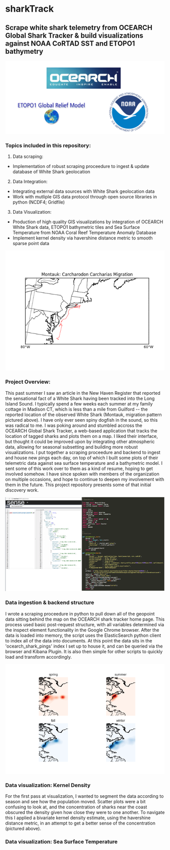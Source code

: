 # sharkTrack
## Scrape white shark telemetry from OCEARCH Global Shark Tracker & build visualizations against NOAA CoRTAD SST and ETOPO1 bathymetry

![alt text](https://github.com/emmettFC/selected-projects/blob/master/sharkTrack/assets/data-source-logo-map.png)

### Topics included in this repository: 
1. Data scraping: 
  * Implementation of robust scraping proceedure to ingest & update database of White Shark geolocation

2. Data Integration: 
  * Integrating external data sources with White Shark geolocation data
  * Work with mutliple GIS data protocol through open source libraries in python (NCDF4; Gridfile) 

3. Data Visualization: 
  * Production of high quality GIS visualizations by integration of OCEARCH White Shark data, ETOPO1 bathymetric tiles and Sea Surface Temperature from NOAA Coral Reef Temperature Anomaly Database
  * Implement kernel density via havershine distance metric to smooth sparse point data 
 

![alt text](https://github.com/emmettFC/selected-projects/blob/master/sharkTrack/assets/Montauk-Migration.png)
 
### Project Overview: 
This past summer I saw an article in the New Haven Register that reported the sensational fact of a White Shark having been tracked into the Long Island Sound. I typically spend a few weeks each summer at my family cottage in Madison CT, which is less than a mile from Guilford -- the reported location of the observed White Shark (Montauk, migration pattern pictured above). I have only ever seen spiny dogfish in the sound, so this was radical to me. I was poking around and stumbled accross the OCEARCH Global Shark Tracker, a web-based application that tracks the location of tagged sharks and plots them on a map. I liked their interface, but thought it could be improved upon by integrating other atmospheric data, allowing for seasonal subsetting and building more robust visualizations. I put together a scraping proceedure and backend to ingest and house new pings each day, on top of which I built some plots of their telemetric data against sea surface temperature and a bathymetric model. I sent some of this work over to them as a kind of resume, hoping to get involved somehow. I have since spoken with members of the organization on multiple occasions, and hope to continue to deepen my involvement with them in the future. This project repository presents some of that initial discovery work.  


![alt text](https://github.com/emmettFC/selected-projects/blob/master/sharkTrack/assets/both-backend-images.png)

### Data ingestion & backend structure
I wrote a scraping proceedure in python to pull down all of the geopoint data sitting behind the map on the OCEARCH shark tracker home page. This process used basic post-request structure, with all variables determined via the inspect element functionality in the Google Chrome browser. After the data is loaded into memory, the script uses the ElasticSearch python client to index all of the data into documents. At this point the data sits in the 'ocearch_shark_pings' index I set up to house it, and can be queried via the browser and Kibana Plugin. It is also then simple for other scripts to quickly load and transform accordingly.


![alt text](https://github.com/emmettFC/selected-projects/blob/master/sharkTrack/kernel-density-plots-whiteShaks-seasonal.png)

### Data visualization: Kernel Density 
For the first pass at visualization, I wanted to segment the data according to season and see how the population moved. Scatter plots were a bit confusing to look at, and the concentration of sharks near the coast obscured the density given how close they were to one another. To navigate this I applied a bivariate kernel density estimate, using the havershine distance metric, in an attempt to get a better sense of the concentration (pictured above).


### Data visualization: Sea Surface Temperature 


